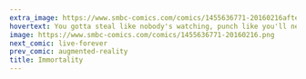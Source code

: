 ```yaml
---
extra_image: https://www.smbc-comics.com/comics/1455636771-20160216after.png
hovertext: You gotta steal like nobody's watching, punch like you'll never be hurt, slander like there's nobody listening...
image: https://www.smbc-comics.com/comics/1455636771-20160216.png
next_comic: live-forever
prev_comic: augmented-reality
title: Immortality
---
```


